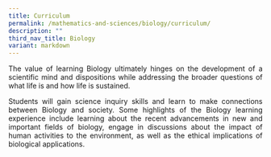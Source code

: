 ```yaml
---
title: Curriculum
permalink: /mathematics-and-sciences/biology/curriculum/
description: ""
third_nav_title: Biology
variant: markdown
---
```

<div align="justify">
<p>
The value of learning Biology ultimately hinges on the development of a scientific mind and dispositions while addressing the broader questions of what life is and how life is sustained.</p>
<p>
Students will gain science inquiry skills and learn to make connections between Biology and society. Some highlights of the Biology learning experience include learning about the recent advancements in new and important fields of biology, engage in discussions about the impact of human activities to the environment, as well as the ethical implications of biological applications.</p></div>